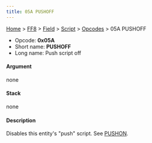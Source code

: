 ```yaml
---
title: 05A PUSHOFF
---
```


[Home](/Main%20Page.md) > [FF8](/FF8.md) > [Field](/FF8/Field.md) > [Script](/FF8/Field/Script.md) > [Opcodes](/FF8/Field/Script/Opcodes.md) > 05A PUSHOFF

-   Opcode: **0x05A**
-   Short name: **PUSHOFF**
-   Long name: Push script off

#### Argument

none

#### Stack

none

#### Description

Disables this entity's "push" script. See [PUSHON][].

  [PUSHON]: /FF8/Field/Script/Opcodes/059%20PUSHON.md "wikilink"

